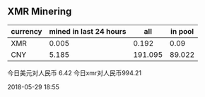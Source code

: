 ## XMR Minering

|currency|mined in last 24 hours|all|in pool|
|---|---|---|---|
|XMR|0.005|0.192|0.09|
|CNY|5.185|191.095|89.022|

今日美元对人民币 6.42	今日xmr对人民币994.21


2018-05-29 18:55